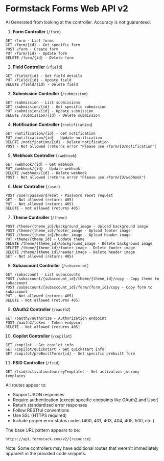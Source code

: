 # Formstack Forms Web API v2

AI Generated from looking at the controller. Accuracy is not guaranteed.

1. **Form Controller** (`/form`)

```
GET /form - List forms
GET /form/{id} - Get specific form
POST /form - Create form
PUT /form/{id} - Update form
DELETE /form/{id} - Delete form
```

2. **Field Controller** (`/field`)

```
GET /field/{id} - Get field details
PUT /field/{id} - Update field
DELETE /field/{id} - Delete field
```

3. **Submission Controller** (`/submission`)

```
GET /submission - List submissions
GET /submission/{id} - Get specific submission
PUT /submission/{id} - Update submission
DELETE /submission/{id} - Delete submission
```

4. **Notification Controller** (`/notification`)

```
GET /notification/{id} - Get notification
PUT /notification/{id} - Update notification
DELETE /notification/{id} - Delete notification
POST - Not allowed (returns error "Please use /form/ID/notification")
```

5. **Webhook Controller** (`/webhook`)

```
GET /webhook/{id} - Get webhook
PUT /webhook/{id} - Update webhook
DELETE /webhook/{id} - Delete webhook
POST - Not allowed (returns error "Please use /form/ID/webhook")
```

6. **User Controller** (`/user`)

```
POST /user/passwordreset - Password reset request
GET - Not allowed (returns 405)
PUT - Not allowed (returns 405)
DELETE - Not allowed (returns 405)
```

7. **Theme Controller** (`/theme`)

```
POST /theme/{theme_id}/background_image - Upload background image
POST /theme/{theme_id}/footer_image - Upload footer image
POST /theme/{theme_id}/header_image - Upload header image
PUT /theme/{theme_id} - Update theme
DELETE /theme/{theme_id}/background_image - Delete background image
DELETE /theme/{theme_id}/footer_image - Delete footer image
DELETE /theme/{theme_id}/header_image - Delete header image
GET - Not allowed (returns 405)
```

8. **Subaccount Controller** (`/subaccount`)

```
GET /subaccount - List subaccounts
POST /subaccount/{subaccount_id}/theme/{theme_id}/copy - Copy theme to subaccount
POST /subaccount/{subaccount_id}/form/{form_id}/copy - Copy form to subaccount
PUT - Not allowed (returns 405)
DELETE - Not allowed (returns 405)
```

9. **OAuth2 Controller** (`/oauth2`)

```
GET /oauth2/authorize - Authorization endpoint
POST /oauth2/token - Token endpoint
DELETE - Not allowed (returns 405)
```

10. **Copilot Controller** (`/copilot`)

```
GET /copilot - Get copilot info
GET /copilot/quickstart - Get quickstart info
GET /copilot/preBuiltForm/{id} - Get specific prebuilt form
```

11. **FSID Controller** (`/fsid`)

```
GET /fsid/activationJourneyTemplates - Get activation journey templates
```

All routes appear to:

- Support JSON responses
- Require authentication (except specific endpoints like OAuth2 and User)
- Return standardized error responses
- Follow RESTful conventions
- Use SSL (HTTPS required)
- Include proper error status codes (400, 401, 403, 404, 405, 500, etc.)

The base URL pattern appears to be:

```
https://api.formstack.com/v2/{resource}
```

Note: Some controllers may have additional routes that weren't immediately apparent in the provided code snippets.
